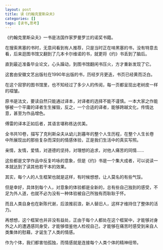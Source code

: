 ```yaml
---
layout: post
title: 读《约翰克里斯朵夫》
categories: []
tags: [读书,思考]
---
```



《约翰克里斯朵夫》一书是法国作家罗曼罗兰的诺奖书籍。

在搜索黑塞的书时，无意间看到有人推荐，只是当时正在啃黑塞的书，没有特意去看，后来逛图书馆又翻到了几本卡尔维诺的书，就更将《约》书丢到了脑后。

直到最近准备毕业论文，心头躁动，到图书馆翻闲书压火，方才重新发现了它。

这套由安徽文艺出版社在1990年出版的书，历经岁月更迭，书页已经黄而泛白。

在这个寂寥的图书馆里，也不知经过了多少人的传阅，每一页都呈现出老树皮一样的褶皱。

原书是法文，要读自然只能通过译本，对译者的选择不能不谨慎。一本大家之作能够被一个平庸的译者生生摧毁，反之，一个合适的译者，能够跨越文化，传情达意，甚至为作品增色。

傅雷的译本正如后者，其语言堪称练达优美。

全书共10卷，描写了克利斯朵夫从幼儿到暮年的整个人生历程，在整个人生长卷中所展现出的那些复杂而深刻的情感体验，正是我们生活中的真实写照。

亲情，友情，爱情，对道德的坚持，对理想的追求，对他人痛苦的同情......

这些都是文学作品中反复吟咏的意象，但是《约》书是一个集大成者，可以说读一本就达到了读其他若干本的效果。

其实，每个人的人生框架也就是这样，有时候想想，让人莫名的有些气馁。

但是幸好，具体到每个人，对意象的体验都是全新的，总有些自己独到的感受，不足为外人道，也就不必为没有一种体验被自己所独有而耿耿于怀。

而且人类自身也在新陈代谢，后浪推前浪，新人替旧人，这样才维持住了整体的活力。

再想想，这个框架也并非没有益处，正由于每个人都处在这个框架中，才能够对身外之人的遭遇感同身受，才能够借鉴他人检视自己，才能够在痛苦时感受到来自人类集体的慰藉，才诞生了人类的情感。

作为个体，我们都害怕孤独，而情感就是连接每个人类个体的精神纽带。
